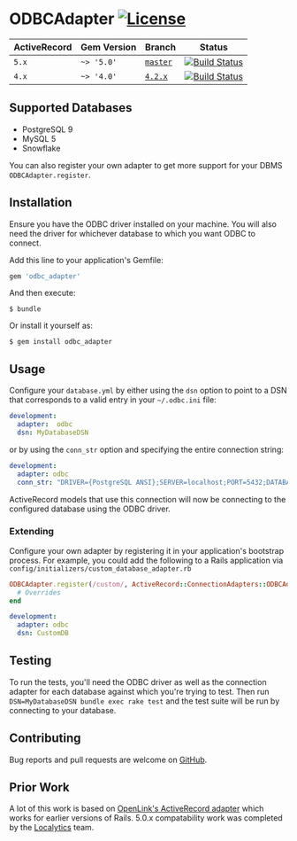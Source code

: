 # ODBCAdapter [![License][license-badge]][license-link]

| ActiveRecord | Gem Version | Branch | Status |
|--------------|-------------|--------|--------|
| `5.x`        | `~> '5.0'`  | [`master`][5.x-branch] | [![Build Status][5.x-build-badge]][build-link] |
| `4.x`        | `~> '4.0'`  | [`4.2.x`][4.x-branch]  | [![Build Status][4.x-build-badge]][build-link] |

## Supported Databases

- PostgreSQL 9
- MySQL 5
- Snowflake

You can also register your own adapter to get more support for your DBMS
`ODBCAdapter.register`.

## Installation

Ensure you have the ODBC driver installed on your machine. You will also need
the driver for whichever database to which you want ODBC to connect.

Add this line to your application's Gemfile:

```ruby
gem 'odbc_adapter'
```

And then execute:

    $ bundle

Or install it yourself as:

    $ gem install odbc_adapter

## Usage

Configure your `database.yml` by either using the `dsn` option to point to a DSN
that corresponds to a valid entry in your `~/.odbc.ini` file:

```yml
development:
  adapter:  odbc
  dsn: MyDatabaseDSN
```

or by using the `conn_str` option and specifying the entire connection string:

```yml
development:
  adapter: odbc
  conn_str: "DRIVER={PostgreSQL ANSI};SERVER=localhost;PORT=5432;DATABASE=my_database;UID=postgres;"
```

ActiveRecord models that use this connection will now be connecting to the
configured database using the ODBC driver.

### Extending

Configure your own adapter by registering it in your application's bootstrap
process. For example, you could add the following to a Rails application via
`config/initializers/custom_database_adapter.rb`

```ruby
ODBCAdapter.register(/custom/, ActiveRecord::ConnectionAdapters::ODBCAdapter) do
  # Overrides
end
```

```yml
development:
  adapter: odbc
  dsn: CustomDB
```

## Testing

To run the tests, you'll need the ODBC driver as well as the connection adapter for each database against which you're trying to test. Then run `DSN=MyDatabaseDSN bundle exec rake test` and the test suite will be run by connecting to your database.

## Contributing

Bug reports and pull requests are welcome on [GitHub][github-repo].

## Prior Work

A lot of this work is based on [OpenLink's ActiveRecord adapter][openlink-activerecord-adapter] which works for earlier versions of Rails. 5.0.x compatability work was completed by the [Localytics][localytics-github] team.

[4.x-branch]: https://github.com/localytics/odbc_adapter/tree/v4.2.x
[4.x-build-badge]: https://travis-ci.org/localytics/odbc_adapter.svg?branch=4.2.x
[5.x-branch]: https://github.com/localytics/odbc_adapter/tree/master
[5.x-build-badge]: https://travis-ci.org/localytics/odbc_adapter.svg?branch=master
[build-link]: https://travis-ci.org/localytics/odbc_adapter/branches
[github-repo]: https://github.com/localytics/odbc_adapter
[license-badge]: https://img.shields.io/github/license/localytics/odbc_adapter.svg
[license-link]: https://github.com/localytics/odbc_adapter/blob/master/LICENSE
[localytics-github]: https://github.com/localytics
[openlink-activerecord-adapter]: https://github.com/dosire/activerecord-odbc-adapter
[supported-versions-badge]: https://img.shields.io/badge/active__record-4.x--5.x-green.svg
